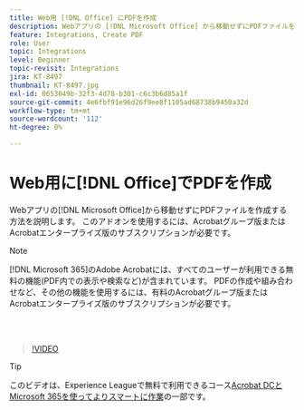 ```yaml
---
title: Web用 [!DNL Office] にPDFを作成
description: Webアプリの [!DNL Microsoft Office] から移動せずにPDFファイルを作成する方法を説明します
feature: Integrations, Create PDF
role: User
topic: Integrations
level: Beginner
topic-revisit: Integrations
jira: KT-8497
thumbnail: KT-8497.jpg
exl-id: 0653049b-32f3-4d78-b301-c6c3b6d85a1f
source-git-commit: 4e6fbf91e96d26f9ee8f1105ad68738b9450a32d
workflow-type: tm+mt
source-wordcount: '112'
ht-degree: 0%

---
```


# Web用に[!DNL Office]でPDFを作成

Webアプリの[!DNL Microsoft Office]から移動せずにPDFファイルを作成する方法を説明します。 このアドオンを使用するには、Acrobatグループ版またはAcrobatエンタープライズ版のサブスクリプションが必要です。

>[!NOTE]
>
>[!DNL Microsoft 365]のAdobe Acrobatには、すべてのユーザーが利用できる無料の機能(PDF内での表示や検索など)が含まれています。 PDFの作成や組み合わせなど、その他の機能を使用するには、有料のAcrobatグループ版またはAcrobatエンタープライズ版のサブスクリプションが必要です。

<br> 

>[!VIDEO](https://video.tv.adobe.com/v/337482?quality=12&learn=on&hidetitle=true)

>[!TIP]
>
>このビデオは、Experience Leagueで無料で利用できるコース[Acrobat DCとMicrosoft 365を使ってよりスマートに作業](https://experienceleague.adobe.com/?recommended=Acrobat-U-1-2021.microsoft365)の一部です。
